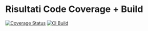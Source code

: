 # Risultati Code Coverage + Build
[![Coverage Status](https://coveralls.io/repos/github/Gyarik/mtss-assignment2/badge.svg?branch=master)](https://coveralls.io/github/Gyarik/mtss-assignment2?branch=master)
[![CI Build](https://github.com/Gyarik/mtss-assignment2/actions/workflows/build.yml/badge.svg)](https://github.com/Gyarik/mtss-assignment2/actions/workflows/build.yml)